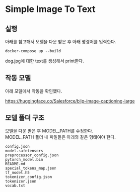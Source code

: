 # Simple Image To Text

## 실행

아래를 참고해서 모델을 다운 받은 후 아래 명령어를 입력한다.

```
docker-compose up --build
```

dog.jpg에 대한 text를 생성해서 print한다.

## 작동 모델

아래 모델에서 작동을 확인했다.

https://huggingface.co/Salesforce/blip-image-captioning-large

## 모델 폴더 구조

모델을 다운 받은 후 MODEL_PATH를 수정한다.\
MODEL_PATH 폴더 내 파일들은 아래와 같은 형태여야 한다.

```
config.json
model.safetensors
preprocessor_config.json
pytorch_model.bin
README.md
special_tokens_map.json
tf_model.h5
tokenizer_config.json
tokenizer.json
vocab.txt
```

